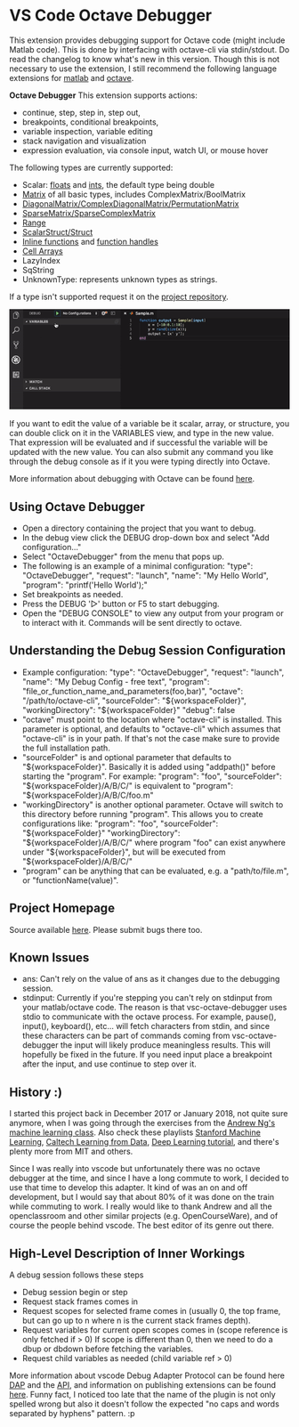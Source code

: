 # VS Code Octave Debugger

This extension provides debugging support for Octave code (might include Matlab code).
This is done by interfacing with octave-cli via stdin/stdout. Do read the changelog to know what's new in this version.
Though this is not necessary to use the extension, I still recommend the following language extensions for [matlab](https://marketplace.visualstudio.com/items?itemName=Gimly81.matlab) and [octave](https://marketplace.visualstudio.com/items?itemName=toasty-technologies.octave).


**Octave Debugger**
This extension supports actions:
 * continue, step, step in, step out,
 * breakpoints, conditional breakpoints,
 * variable inspection, variable editing
 * stack navigation and visualization
 * expression evaluation, via console input, watch UI, or mouse hover

The following types are currently supported:
 * Scalar: [floats](https://octave.org/doc/v4.0.0/Single-Precision-Data-Types.html) and [ints](https://octave.org/doc/v4.0.0/Integer-Data-Types.html), the default type being double
 * [Matrix](https://octave.org/doc/v4.0.0/Matrices.html) of all basic types, includes ComplexMatrix/BoolMatrix
 * [DiagonalMatrix/ComplexDiagonalMatrix/PermutationMatrix](https://octave.org/doc/v4.2.1/Diagonal-and-Permutation-Matrices.html)
 * [SparseMatrix/SparseComplexMatrix](https://octave.org/doc/v4.0.3/Sparse-Matrices.html)
 * [Range](https://octave.org/doc/v4.0.0/Ranges.html)
 * [ScalarStruct/Struct](https://octave.org/doc/v4.0.0/Structures.html)
 * [Inline functions](https://octave.org/doc/v4.0.0/Inline-Functions.html) and [function handles](https://octave.org/doc/v4.4.0/Function-Handles.html)
 * [Cell Arrays](https://octave.org/doc/v4.0.3/Cell-Arrays.html)
 * LazyIndex
 * SqString
 * UnknownType: represents unknown types as strings.

If a type isn't supported request it on the [project repository](https://github.com/paulo-fernando-silva/vscOctaveDebugger.git).

![Demo](images/OctaveDebugger.gif)


If you want to edit the value of a variable be it scalar, array, or structure, you can double click on it in the VARIABLES view, and type in the new value.
That expression will be evaluated and if successful the variable will be updated with the new value.
You can also submit any command you like through the debug console as if it you were typing directly into Octave.

More information about debugging with Octave can be found
[here](https://www.gnu.org/software/octave/doc/v4.0.0/Debugging.html).


## Using Octave Debugger

* Open a directory containing the project that you want to debug.
* In the debug view click the DEBUG drop-down box and select "Add configuration..."
* Select "OctaveDebugger" from the menu that pops up.
* The following is an example of a minimal configuration:
    "type": "OctaveDebugger",
    "request": "launch",
    "name": "My Hello World",
    "program": "printf('Hello World');"
* Set breakpoints as needed.
* Press the DEBUG '▷' button or F5 to start debugging.
* Open the "DEBUG CONSOLE" to view any output from your program or to interact with it. Commands will be sent directly to octave.


## Understanding the Debug Session Configuration

* Example configuration:
    "type": "OctaveDebugger",
    "request": "launch",
    "name": "My Debug Config - free text",
    "program": "file_or_function_name_and_parameters(foo,bar)",
    "octave": "/path/to/octave-cli",
    "sourceFolder": "${workspaceFolder}",
    "workingDirectory": "${workspaceFolder}"
    "debug": false
* "octave" must point to the location where "octave-cli" is installed. This parameter is optional, and defaults to "octave-cli" which assumes that "octave-cli" is in your path. If that's not the case make sure to provide the full installation path.
* "sourceFolder" is and optional parameter that defaults to "${workspaceFolder}". Basically it is added using "addpath()" before starting the "program".
    For example:
        "program": "foo",
        "sourceFolder": "${workspaceFolder}/A/B/C/"
    is equivalent to
        "program": "${workspaceFolder}/A/B/C/foo.m"
* "workingDirectory" is another optional parameter. Octave will switch to this directory before running "program". This allows you to create configurations like:
    "program": "foo",
    "sourceFolder": "${workspaceFolder}"
    "workingDirectory": "${workspaceFolder}/A/B/C/"
    where program "foo" can exist anywhere under "${workspaceFolder}", but will be executed from "${workspaceFolder}/A/B/C/"
* "program" can be anything that can be evaluated, e.g. a "path/to/file.m", or "functionName(value)".


## Project Homepage
Source available [here](https://github.com/paulo-fernando-silva/vscOctaveDebugger.git).
Please submit bugs there too.


## Known Issues

* ans: Can't rely on the value of ans as it changes due to the debugging session.
* stdinput: Currently if you're stepping you can't rely on stdinput from your matlab/octave code. The reason is that vsc-octave-debugger uses stdio to communicate with the octave process. For example, pause(), input(), keyboard(), etc... will fetch characters from stdin, and since these characters can be part of commands coming from vsc-octave-debugger the input will likely produce meaningless results. This will hopefully be fixed in the future. If you need input place a breakpoint after the input, and use continue to step over it.


## History :)

I started this project back in December 2017 or January 2018, not quite sure anymore, when I was going through the exercises from the [Andrew Ng's machine learning class](http://openclassroom.stanford.edu/MainFolder/CoursePage.php?course=MachineLearning).
Also check these playlists [Stanford Machine Learning](https://www.youtube.com/watch?v=UzxYlbK2c7E&list=PLA89DCFA6ADACE599), [Caltech Learning from Data](https://www.youtube.com/watch?v=VeKeFIepJBU&list=PLCA2C1469EA777F9A), [Deep Learning tutorial](http://ufldl.stanford.edu/tutorial/), and there's plenty more from MIT and others.

Since I was really into vscode but unfortunately there was no octave debugger at the time, and since I have a long commute to work, I decided to use that time to develop this adapter.
It kind of was an on and off development, but I would say that about 80% of it was done on the train while commuting to work. I really would like to thank Andrew and all the openclassroom and other similar projects (e.g. OpenCourseWare), and of course the people behind vscode. The best editor of its genre out there.


## High-Level Description of Inner Workings

A debug session follows these steps
 * Debug session begin or step
 * Request stack frames comes in
 * Request scopes for selected frame comes in (usually 0, the top frame, but can go up to n where n is the current stack frames depth).
 * Request variables for current open scopes comes in (scope reference is only fetched if > 0) If scope is different than 0, then we need to do a dbup or dbdown before fetching the variables.
 * Request child variables as needed (child variable ref > 0)

More information about vscode Debug Adapter Protocol can be found here [DAP](https://microsoft.github.io/debug-adapter-protocol/overview) and the [API](https://code.visualstudio.com/docs/extensionAPI/api-debugging), and information on publishing extensions can be found [here](https://code.visualstudio.com/docs/extensions/publish-extension#_publishers-and-personal-access-tokens).
Funny fact, I noticed too late that the name of the plugin is not only spelled wrong but also it doesn't follow the expected "no caps and words separated by hyphens" pattern. :p